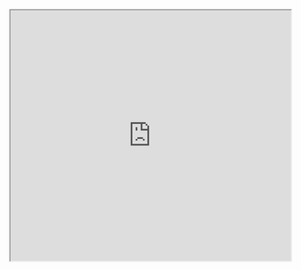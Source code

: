 <iframe src="https://gamma.app/embed/2h0jhtifdw3364w" style="width: 700px; max-width: 100%; height: 450px" allow="fullscreen" title="AWS(Amazon Web Services)"></iframe>
